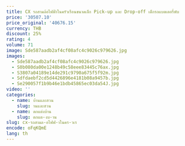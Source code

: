 ```yaml
---
title: CX รถสามล้อไฟฟ้าในครัวเรือนขนาดเล็ก Pick-up และ Drop-off เด็กรถแบตเตอรี่พับ
price: '30507.10'
price_original: '40676.15'
currency: THB
discount: 25%
rating: 4
volume: 71
image: Sde587aadb2af4cf08afc4c9026c979626.jpg
images:
  - Sde587aadb2af4cf08afc4c9026c979626.jpg
  - S0b080da00e1248b49c58eee83445c76ax.jpg
  - S3807a04189e14de291c9790a675f5f92m.jpg
  - Sdfdaebf2cd5d4426896e4181b08a9457b.jpg
  - Se290057f1b9b46e1bdb45865ec03da54J.jpg
video: ''
categories:
  - name: บ้านและสวน
    slug: านและสวน
  - name: ตกแต่งบ้าน
    slug: ตกแต-งบ-าน
slug: cx-รถสามล-อไฟฟ-าในคร-วเร
encode: oFqKQmE
lang: th
---
```

  